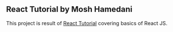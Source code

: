 ## React Tutorial by Mosh Hamedani

This project is result of [React Tutorial](https://www.youtube.com/watch?v=Ke90Tje7VS0) covering basics of React JS.
